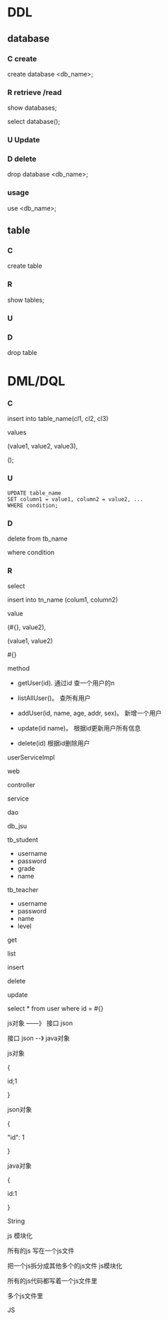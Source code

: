 # DDL

## database

### C create

create database <db_name>;



### R retrieve /read

show databases;

select database();



### U Update



### D delete

drop database <db_name>;



### usage

use <db_name>;



## table

### C

create table 



### R

show tables;



### U



### D

drop table 





# DML/DQL

### C

insert into table_name(cl1, cl2, cl3)

values

(value1, value2, value3),

();



### U

```
UPDATE table_name
SET column1 = value1, column2 = value2, ...
WHERE condition;
```



### D

delete from tb_name

where condition



### R

select 





insert into tn_name (colum1, column2)

value 

(#{}, value2),

(value1, value2)



#{}



method

- getUser(id).      通过id 查一个用户的n

- listAllUser()。     查所有用户
- addUser(id, name, age, addr, sex)。  新增一个用户
- update(id name)。   根据id更新用户所有信息
-  delete(id)      根据id删除用户



userServiceImpl



web



controller 

service 

dao 







db_jsu





tb_student

- username
- password
- grade
- name



tb_teacher

- username
- password
- name
- level



get

list

insert

delete

update



select * from user where id = #{}





js对象  ——》     接口 json

接口 json  --》     java对象



js对象

{

 id;1

}



json对象

{

"id": 1

}



java对象

{

id:1

}



String







js 模块化



所有的js 写在一个js文件

把一个js拆分成其他多个的js文件 js模块化





所有的js代码都写着一个js文件里



多个js文件里







JS
